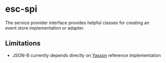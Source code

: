 # esc-spi
The service provider interface provides helpful classes for creating an event store implementation or adapter.

## Limitations 
* JSON-B currently depends directly on [Yasson](https://github.com/eclipse-ee4j/yasson) reference implementation 